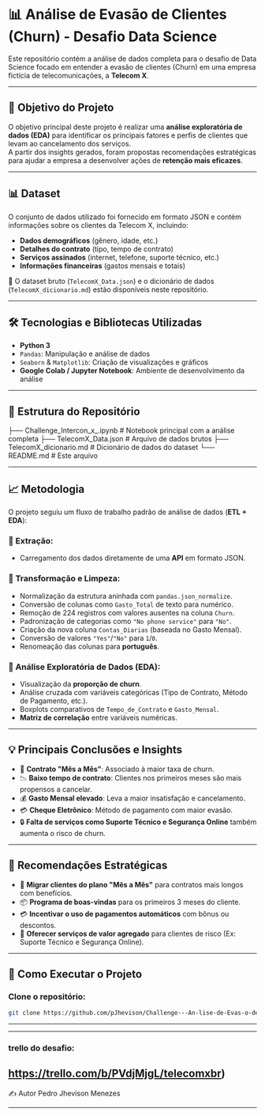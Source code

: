 # 📊 Análise de Evasão de Clientes (Churn) - Desafio Data Science

Este repositório contém a análise de dados completa para o desafio de Data Science focado em entender a evasão de clientes (Churn) em uma empresa fictícia de telecomunicações, a **Telecom X**.

---

## 🎯 Objetivo do Projeto

O objetivo principal deste projeto é realizar uma **análise exploratória de dados (EDA)** para identificar os principais fatores e perfis de clientes que levam ao cancelamento dos serviços.  
A partir dos insights gerados, foram propostas recomendações estratégicas para ajudar a empresa a desenvolver ações de **retenção mais eficazes**.

---

## 📊 Dataset

O conjunto de dados utilizado foi fornecido em formato JSON e contém informações sobre os clientes da Telecom X, incluindo:

- **Dados demográficos** (gênero, idade, etc.)
- **Detalhes do contrato** (tipo, tempo de contrato)
- **Serviços assinados** (internet, telefone, suporte técnico, etc.)
- **Informações financeiras** (gastos mensais e totais)

📁 O dataset bruto (`TelecomX_Data.json`) e o dicionário de dados (`TelecomX_dicionario.md`) estão disponíveis neste repositório.

---

## 🛠️ Tecnologias e Bibliotecas Utilizadas

- **Python 3**
- `Pandas`: Manipulação e análise de dados
- `Seaborn` & `Matplotlib`: Criação de visualizações e gráficos
- **Google Colab / Jupyter Notebook**: Ambiente de desenvolvimento da análise

---

## 📁 Estrutura do Repositório

├── Challenge_Intercon_x_.ipynb # Notebook principal com a análise completa
├── TelecomX_Data.json # Arquivo de dados brutos
├── TelecomX_dicionario.md # Dicionário de dados do dataset
└── README.md # Este arquivo

---

## 📈 Metodologia

O projeto seguiu um fluxo de trabalho padrão de análise de dados (**ETL + EDA**):

### 🔹 Extração:
- Carregamento dos dados diretamente de uma **API** em formato JSON.

### 🔹 Transformação e Limpeza:
- Normalização da estrutura aninhada com `pandas.json_normalize`.
- Conversão de colunas como `Gasto_Total` de texto para numérico.
- Remoção de 224 registros com valores ausentes na coluna `Churn`.
- Padronização de categorias como `"No phone service"` para `"No"`.
- Criação da nova coluna `Contas_Diarias` (baseada no Gasto Mensal).
- Conversão de valores `"Yes"`/`"No"` para `1`/`0`.
- Renomeação das colunas para **português**.

### 🔹 Análise Exploratória de Dados (EDA):
- Visualização da **proporção de churn**.
- Análise cruzada com variáveis categóricas (Tipo de Contrato, Método de Pagamento, etc.).
- Boxplots comparativos de `Tempo_de_Contrato` e `Gasto_Mensal`.
- **Matriz de correlação** entre variáveis numéricas.

---

## 💡 Principais Conclusões e Insights

- 📌 **Contrato "Mês a Mês"**: Associado à maior taxa de churn.
- 📉 **Baixo tempo de contrato**: Clientes nos primeiros meses são mais propensos a cancelar.
- 💰 **Gasto Mensal elevado**: Leva a maior insatisfação e cancelamento.
- 💳 **Cheque Eletrônico**: Método de pagamento com maior evasão.
- 🔒 **Falta de serviços como Suporte Técnico e Segurança Online** também aumenta o risco de churn.

---

## 🧠 Recomendações Estratégicas

- 🎯 **Migrar clientes do plano "Mês a Mês"** para contratos mais longos com benefícios.
- 📦 **Programa de boas-vindas** para os primeiros 3 meses do cliente.
- 💳 **Incentivar o uso de pagamentos automáticos** com bônus ou descontos.
- 🔧 **Oferecer serviços de valor agregado** para clientes de risco (Ex: Suporte Técnico e Segurança Online).

---

## 🚀 Como Executar o Projeto

### Clone o repositório:

```bash
git clone https://github.com/pJhevison/Challenge---An-lise-de-Evas-o-de-Clientes.git
```
---
---
### trello do desafio:

https://trello.com/b/PVdjMjgL/telecomxbr)
---
✍️ Autor
Pedro Jhevison Menezes

---
